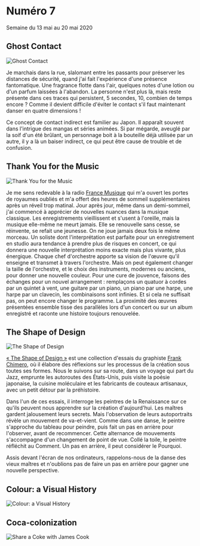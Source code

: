 # Numéro 7

Semaine du 13 mai au 20 mai 2020

## Ghost Contact

![Ghost Contact](images/ghost-contact.jpg)

Je marchais dans la rue, slalomant entre les passants
pour préserver les distances de sécurité,
quand j'ai fait l'expérience d'une présence fantomatique.
Une fragrance flotte dans l'air,
quelques notes d'une lotion ou d'un parfum laissées à l'abandon.
La personne n'est plus là,
mais reste présente dans ces traces qui persistent,
5 secondes, 10, combien de temps encore ?
Comme il devient difficile d'éviter le contact
s'il faut maintenant danser en quatre dimensions !

Ce concept de contact indirect est familier au Japon.
Il apparaît souvent dans l'intrigue des mangas et séries animées.
Si par mégarde, aveuglé par la soif d'un été brûlant,
un personnage boit à la bouteille déjà utilisée par un autre,
il y a là un baiser indirect,
ce qui peut être cause de trouble et de confusion.

## Thank You for the Music

![Thank You for the Music](images/thank-you-for-the-music.jpg)

Je me sens redevable à la radio [France Musique][]
qui m'a ouvert les portes de royaumes oubliés
et m'a offert des heures de sommeil supplémentaires
après un réveil trop matinal. Jour après jour,
même dans un demi-sommeil, j'ai commencé à apprécier
de nouvelles nuances dans la musique classique.
Les enregistrements vieillissent et s'usent à l'oreille,
mais la musique elle-même ne meurt jamais.
Elle se renouvelle sans cesse,
se réinvente, se refait une jeunesse.
On ne joue jamais deux fois le même morceau.
Un soliste dont l'interprétation est parfaite pour un enregistrement en studio
aura tendance à prendre plus de risques en concert, ce qui donnera une
nouvelle interprétation moins exacte mais plus vivante, plus énergique.
Chaque chef d'orchestre apporte sa vision de l'œuvre
qu'il enseigne et transmet à travers l'orchestre.
Mais on peut également changer la taille de l'orchestre,
et le choix des instruments, modernes ou anciens,
pour donner une nouvelle couleur.
Pour une cure de jouvence, faisons des échanges pour un nouvel arrangement :
remplaçons un quatuor à cordes par un quintet à vent,
une guitare par un piano,
un piano par une harpe,
une harpe par un clavecin,
les combinaisons sont infinies.
Et si cela ne suffisait pas,
on peut encore changer le programme.
La proximité des œuvres présentées ensemble
tisse des parallèles
lors d'un concert ou sur un album enregistré
et raconte une histoire toujours renouvelée.

[France Musique]: https://www.francemusique.fr/

## The Shape of Design

![The Shape of Design](images/the-shape-of-design.jpg)

[« The Shape of Design »][SHAPE_OF_DESIGN] est une collection d'essais
du graphiste [Frank Chimero][], où il élabore des réflexions
sur les processus de la création sous toutes ses formes.
Nous le suivons sur sa route, dans un voyage qui part du Jazz,
emprunte les autoroutes des États-Unis,
puis visite la poésie japonaise, la cuisine moléculaire
et les fabricants de couteaux artisanaux,
avec un petit détour par la préhistoire.

Dans l'un de ces essais,
il interroge les peintres de la Renaissance
sur ce qu'ils peuvent nous apprendre
sur la création d'aujourd'hui.
Les maîtres gardent jalousement leurs secrets.
Mais l'observation de leurs autoportraits
révèle un mouvement de va-et-vient.
Comme dans une danse, le peintre s'approche du tableau pour peindre,
puis fait un pas en arrière pour l'observer, avant de recommencer.
Cette alternance de mouvements s'accompagne d'un changement de point de vue.
Collé la toile, le peintre réfléchit au Comment.
Un pas en arrière, il peut considérer le Pourquoi.

Assis devant l'écran de nos ordinateurs,
rappelons-nous de la danse des vieux maîtres
et n'oublions pas de faire un pas en arrière
pour gagner une nouvelle perspective.

[SHAPE_OF_DESIGN]: https://shapeofdesignbook.com/
[Frank Chimero]: https://frankchimero.com/about/

## Colour: a Visual History

![Colour: a Visual History](images/colour-a-visual-history.jpg)


## Coca-colonization

![Share a Coke with James Cook](images/share-a-coke-with-james-cook.png)


